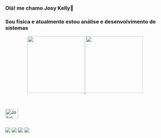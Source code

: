 ### Olá! me chamo Josy Kelly👋
### Sou física e atualmente estou análise e desenvolvimento de sistemas 



<!--
**Jozpiu/Jozpiu** is a ✨ _special_ ✨ repository because its `README.md` (this file) appears on your GitHub profile.

Here are some ideas to get you started:

- 🔭 I’m currently working on 
- 🌱 I’m currently learning ...
- 👯 I’m looking to collaborate on ...
- 🤔 I’m looking for help with ...
- 💬 Ask me about ...
- 😄 Pronouns: Ela/Dela
- ⚡ Fun fact: ...
-->


<div align="center">
  <a href="https://github.com/Jozpiu">
  <img height="180em" src="https://github-readme-stats.vercel.app/api?username=Jozpiu&show_icons=true&theme=dark&include_all_commits=true&count_private=true"/>
  <img height="180em" src="https://github-readme-stats.vercel.app/api/top-langs/?username=Jozpiu&layout=compact&langs_count=7&theme=dark"/>
</div>
  
 ##
  <div style="display: inline_block"><br>
  <img align="center" alt="Joz-c" height="30" width="40" src="https://cdn.jsdelivr.net/gh/devicons/devicon/icons/c/c-plain.svg">
  
</div>
  
  ##
  <div> 
 
  <a href="https://instagram.com/Jozpiu" target="_blank"><img src="https://img.shields.io/badge/-Instagram-%23E4405F?style=for-the-badge&logo=instagram&logoColor=white" target="_blank"></a>
 	<a href="https://www.twitch.tv/Jozpiu" target="_blank"><img src="https://img.shields.io/badge/Twitch-9146FF?style=for-the-badge&logo=twitch&logoColor=white" target="_blank"></a>
  <a href = "mailto:josyk.silva@outlook.com"><img src="https://img.shields.io/badge/Microsoft_Outlook-0078D4?style=for-the-badge&logo=microsoft-outlook&logoColor=white"></a>
  <a href="https://www.linkedin.com/in/josy-kelly-b187b8162" target="_blank"><img src="https://img.shields.io/badge/-LinkedIn-%230077B5?style=for-the-badge&logo=linkedin&logoColor=white" target="_blank"></a> 
    
  </div>
